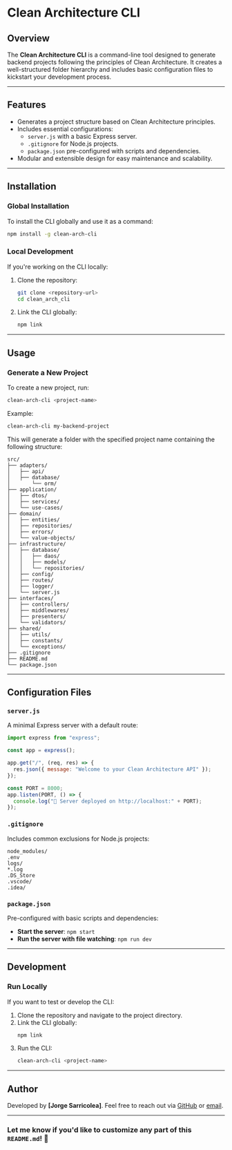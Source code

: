 # Clean Architecture CLI

## Overview

The **Clean Architecture CLI** is a command-line tool designed to generate backend projects following the principles of Clean Architecture. It creates a well-structured folder hierarchy and includes basic configuration files to kickstart your development process.

---

## Features

- Generates a project structure based on Clean Architecture principles.
- Includes essential configurations:
  - `server.js` with a basic Express server.
  - `.gitignore` for Node.js projects.
  - `package.json` pre-configured with scripts and dependencies.
- Modular and extensible design for easy maintenance and scalability.

---

## Installation

### Global Installation

To install the CLI globally and use it as a command:

```bash
npm install -g clean-arch-cli
```

### Local Development

If you're working on the CLI locally:

1. Clone the repository:
   ```bash
   git clone <repository-url>
   cd clean_arch_cli
   ```
2. Link the CLI globally:
   ```bash
   npm link
   ```

---

## Usage

### Generate a New Project

To create a new project, run:

```bash
clean-arch-cli <project-name>
```

Example:

```bash
clean-arch-cli my-backend-project
```

This will generate a folder with the specified project name containing the following structure:

```
src/
├── adapters/
│   ├── api/
│   ├── database/
│       └── orm/
├── application/
│   ├── dtos/
│   ├── services/
│   └── use-cases/
├── domain/
│   ├── entities/
│   ├── repositories/
│   ├── errors/
│   └── value-objects/
├── infrastructure/
│   ├── database/
│   │   ├── daos/
│   │   ├── models/
│   │   └── repositories/
│   ├── config/
│   ├── routes/
│   ├── logger/
│   └── server.js
├── interfaces/
│   ├── controllers/
│   ├── middlewares/
│   ├── presenters/
│   └── validators/
├── shared/
│   ├── utils/
│   ├── constants/
│   └── exceptions/
├── .gitignore
├── README.md
└── package.json
```

---

## Configuration Files

### `server.js`

A minimal Express server with a default route:

```javascript
import express from "express";

const app = express();

app.get("/", (req, res) => {
  res.json({ message: "Welcome to your Clean Architecture API" });
});

const PORT = 8000;
app.listen(PORT, () => {
  console.log("🚀 Server deployed on http://localhost:" + PORT);
});
```

### `.gitignore`

Includes common exclusions for Node.js projects:

```
node_modules/
.env
logs/
*.log
.DS_Store
.vscode/
.idea/
```

### `package.json`

Pre-configured with basic scripts and dependencies:

- **Start the server**: `npm start`
- **Run the server with file watching**: `npm run dev`

---

## Development

### Run Locally

If you want to test or develop the CLI:

1. Clone the repository and navigate to the project directory.
2. Link the CLI globally:
   ```bash
   npm link
   ```
3. Run the CLI:
   ```bash
   clean-arch-cli <project-name>
   ```

---

## Author

Developed by **[Jorge Sarricolea]**.
Feel free to reach out via [GitHub](https://github.com/JorgeSarricolea) or [email](mailto:jjorgesarricolea18@gmail.com).

---

### Let me know if you'd like to customize any part of this `README.md`! 🎉
